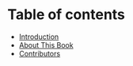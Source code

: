 # Table of contents

* [Introduction](README.md)
* [About This Book](about-this-book.md)
* [Contributors](contributors.md)

